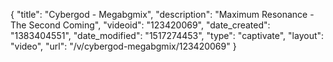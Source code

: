 {
    "title": "Cybergod - Megabgmix",
    "description": "Maximum Resonance - The Second Coming",
    "videoid": "123420069",
    "date_created": "1383404551",
    "date_modified": "1517274453",
    "type": "captivate",
    "layout": "video",
    "url": "\/v\/cybergod-megabgmix\/123420069"
}
